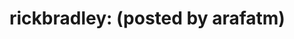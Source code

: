 <!--
id: 52788800
link: http://tumblr.atmos.org/post/52788800/rickbradley-posted-by-arafatm
slug: rickbradley-posted-by-arafatm
date: Thu Oct 02 2008 11:39:29 GMT-0700 (PDT)
publish: 2008-10-02
tags: 
title: rickbradley:
(posted by arafatm)
-->


rickbradley:
(posted by arafatm)
================================



